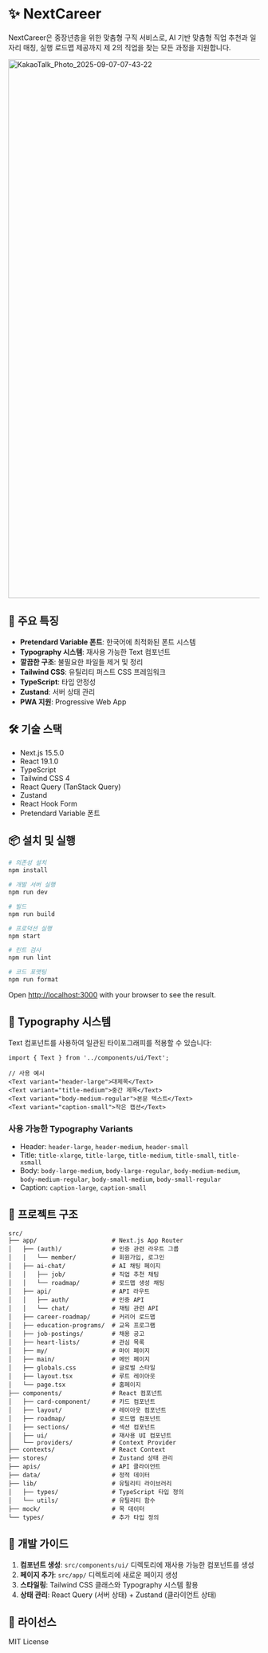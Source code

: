 # ✨ NextCareer

NextCareer은 중장년층을 위한 맞춤형 구직 서비스로,
AI 기반 맞춤형 직업 추천과 일자리 매칭, 실행 로드맵 제공까지
제 2의 직업을 찾는 모든 과정을 지원합니다.

<img width="1920" height="1080" alt="KakaoTalk_Photo_2025-09-07-07-43-22" src="https://github.com/user-attachments/assets/1985385d-edbc-4cfd-a730-66e3630b49a8" />

## 🚀 주요 특징

- **Pretendard Variable 폰트**: 한국어에 최적화된 폰트 시스템
- **Typography 시스템**: 재사용 가능한 Text 컴포넌트
- **깔끔한 구조**: 불필요한 파일들 제거 및 정리
- **Tailwind CSS**: 유틸리티 퍼스트 CSS 프레임워크
- **TypeScript**: 타입 안정성
- **Zustand**: 서버 상태 관리
- **PWA 지원**: Progressive Web App

## 🛠️ 기술 스택

- Next.js 15.5.0
- React 19.1.0
- TypeScript
- Tailwind CSS 4
- React Query (TanStack Query)
- Zustand
- React Hook Form
- Pretendard Variable 폰트

## 📦 설치 및 실행

```bash
# 의존성 설치
npm install

# 개발 서버 실행
npm run dev

# 빌드
npm run build

# 프로덕션 실행
npm start

# 린트 검사
npm run lint

# 코드 포맷팅
npm run format
```

Open [http://localhost:3000](http://localhost:3000) with your browser to see the result.

## 🎨 Typography 시스템

Text 컴포넌트를 사용하여 일관된 타이포그래피를 적용할 수 있습니다:

```tsx
import { Text } from '../components/ui/Text';

// 사용 예시
<Text variant="header-large">대제목</Text>
<Text variant="title-medium">중간 제목</Text>
<Text variant="body-medium-regular">본문 텍스트</Text>
<Text variant="caption-small">작은 캡션</Text>
```

### 사용 가능한 Typography Variants

- Header: `header-large`, `header-medium`, `header-small`
- Title: `title-xlarge`, `title-large`, `title-medium`, `title-small`, `title-xsmall`
- Body: `body-large-medium`, `body-large-regular`, `body-medium-medium`, `body-medium-regular`, `body-small-medium`, `body-small-regular`
- Caption: `caption-large`, `caption-small`

## 📁 프로젝트 구조

```
src/
├── app/                     # Next.js App Router
│   ├── (auth)/              # 인증 관련 라우트 그룹
│   │   └── member/          # 회원가입, 로그인
│   ├── ai-chat/             # AI 채팅 페이지
│   │   ├── job/             # 직업 추천 채팅
│   │   └── roadmap/         # 로드맵 생성 채팅
│   ├── api/                 # API 라우트
│   │   ├── auth/            # 인증 API
│   │   └── chat/            # 채팅 관련 API
│   ├── career-roadmap/      # 커리어 로드맵
│   ├── education-programs/  # 교육 프로그램
│   ├── job-postings/        # 채용 공고
│   ├── heart-lists/         # 관심 목록
│   ├── my/                  # 마이 페이지
│   ├── main/                # 메인 페이지
│   ├── globals.css          # 글로벌 스타일
│   ├── layout.tsx           # 루트 레이아웃
│   └── page.tsx             # 홈페이지
├── components/              # React 컴포넌트
│   ├── card-component/      # 카드 컴포넌트
│   ├── layout/              # 레이아웃 컴포넌트
│   ├── roadmap/             # 로드맵 컴포넌트
│   ├── sections/            # 섹션 컴포넌트
│   ├── ui/                  # 재사용 UI 컴포넌트
│   └── providers/           # Context Provider
├── contexts/                # React Context
├── stores/                  # Zustand 상태 관리
├── apis/                    # API 클라이언트
├── data/                    # 정적 데이터
├── lib/                     # 유틸리티 라이브러리
│   ├── types/               # TypeScript 타입 정의
│   └── utils/               # 유틸리티 함수
├── mock/                    # 목 데이터
└── types/                   # 추가 타입 정의
```

## 🎯 개발 가이드

1. **컴포넌트 생성**: `src/components/ui/` 디렉토리에 재사용 가능한 컴포넌트를 생성
2. **페이지 추가**: `src/app/` 디렉토리에 새로운 페이지 생성
3. **스타일링**: Tailwind CSS 클래스와 Typography 시스템 활용
4. **상태 관리**: React Query (서버 상태) + Zustand (클라이언트 상태)

## 📝 라이선스

MIT License
